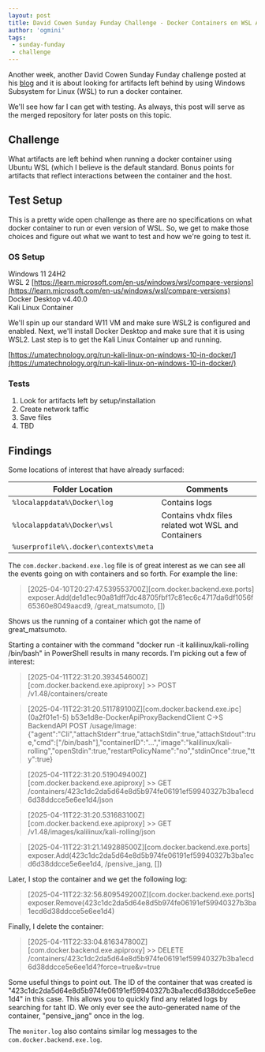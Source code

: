 ```yaml
---
layout: post
title: David Cowen Sunday Funday Challenge - Docker Containers on WSL Artifacts
author: 'ogmini'
tags:
 - sunday-funday
 - challenge
---
```


Another week, another David Cowen Sunday Funday challenge posted at his [blog](https://www.hecfblog.com/2025/04/daily-blog-800-sunday-funday-4625.html) and it is about looking for artifacts left behind by using Windows Subsystem for Linux (WSL) to run a docker container. 

We'll see how far I can get with testing. As always, this post will serve as the merged repository for later posts on this topic. 

## Challenge

What artifacts are left behind when running a docker container using Ubuntu WSL (which I believe is the default standard. Bonus points for artifacts that reflect interactions between the container and the host.

## Test Setup

This is a pretty wide open challenge as there are no specifications on what docker container to run or even version of WSL. So, we get to make those choices and figure out what we want to test and how we're going to test it. 

### OS Setup
Windows 11 24H2    
WSL 2 [https://learn.microsoft.com/en-us/windows/wsl/compare-versions](https://learn.microsoft.com/en-us/windows/wsl/compare-versions)   
Docker Desktop v4.40.0   
Kali Linux Container    

We'll spin up our standard W11 VM and make sure WSL2 is configured and enabled. Next, we'll install Docker Desktop and make sure that it is using WSL2. Last step is to get the Kali Linux Container up and running. 

[https://umatechnology.org/run-kali-linux-on-windows-10-in-docker/](https://umatechnology.org/run-kali-linux-on-windows-10-in-docker/)

### Tests

1. Look for artifacts left by setup/installation
2. Create network taffic
3. Save files
4. TBD

## Findings

Some locations of interest that have already surfaced:

| Folder Location | Comments |
| --- | --- |
| `%localappdata%\Docker\log` | Contains logs |
| `%localappdata%\Docker\wsl` | Contains vhdx files related wot WSL and Containers |
| `%userprofile%\.docker\contexts\meta` | |

The `com.docker.backend.exe.log` file is of great interest as we can see all the events going on with containers and so forth. For example the line:

> [2025-04-10T20:27:47.539553700Z][com.docker.backend.exe.ports] exposer.Add(de1d1ec90a81dff7dc48705fbf17c81ec6c4717da6df1056f65360e8049aacd9, /great_matsumoto, [])

Shows us the running of a container which got the name of great_matsumoto. 

Starting a container with the command "docker run -it kalilinux/kali-rolling /bin/bash" in PowerShell results in many records. I'm picking out a few of interest:

> [2025-04-11T22:31:20.393454600Z][com.docker.backend.exe.apiproxy] >> POST /v1.48/containers/create

> [2025-04-11T22:31:20.511789100Z][com.docker.backend.exe.ipc] (0a2f01e1-5) b53e1d8e-DockerApiProxyBackendClient C->S BackendAPI POST /usage/image: {"agent":"Cli","attachStderr":true,"attachStdin":true,"attachStdout":true,"cmd":["/bin/bash"],"containerID":"...","image":"kalilinux/kali-rolling","openStdin":true,"restartPolicyName":"no","stdinOnce":true,"tty":true}

> [2025-04-11T22:31:20.519049400Z][com.docker.backend.exe.apiproxy] >> GET /containers/423c1dc2da5d64e8d5b974fe06191ef59940327b3ba1ecd6d38ddcce5e6ee1d4/json

> [2025-04-11T22:31:20.531683100Z][com.docker.backend.exe.apiproxy] >> GET /v1.48/images/kalilinux/kali-rolling/json

> [2025-04-11T22:31:21.149288500Z][com.docker.backend.exe.ports] exposer.Add(423c1dc2da5d64e8d5b974fe06191ef59940327b3ba1ecd6d38ddcce5e6ee1d4, /pensive_jang, [])

Later, I stop the container and we get the following log:

> [2025-04-11T22:32:56.809549200Z][com.docker.backend.exe.ports] exposer.Remove(423c1dc2da5d64e8d5b974fe06191ef59940327b3ba1ecd6d38ddcce5e6ee1d4)

Finally, I delete the container:

> [2025-04-11T22:33:04.816347800Z][com.docker.backend.exe.apiproxy] >> DELETE /containers/423c1dc2da5d64e8d5b974fe06191ef59940327b3ba1ecd6d38ddcce5e6ee1d4?force=true&v=true

Some useful things to point out. The ID of the container that was created is "423c1dc2da5d64e8d5b974fe06191ef59940327b3ba1ecd6d38ddcce5e6ee1d4" in this case. This allows you to quickly find any related logs by searching for taht ID. We only ever see the auto-generated name of the container, "pensive_jang" once in the log. 

The `monitor.log` also contains similar log messages to the `com.docker.backend.exe.log`. 

